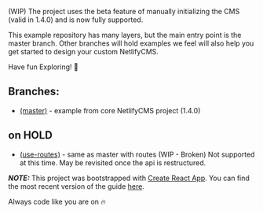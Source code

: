 (WIP) The project uses the beta feature of manually initializing the CMS (valid in 1.4.0) and is now fully supported.

This example repository has many layers, but the main entry point is the master branch. Other branches will hold examples we feel will also help you get started to design your custom NetlifyCMS.

Have fun Exploring! 🎉

## Branches:

- [(master)][master] - example from core NetlifyCMS project (1.4.0)

## on HOLD
- [(use-routes)][use-routes] - same as master with routes (WIP - Broken)
  Not supported at this time. May be revisited once the api is restructured.

***NOTE:***
This project was bootstrapped with [Create React App](https://github.com/facebookincubator/create-react-app).
You can find the most recent version of the guide [here](https://github.com/facebookincubator/create-react-app/blob/master/packages/react-scripts/template/README.md).

Always code like you are on 🔥

[master]: https://github.com/talves/netlify-cms-react-example/tree/master
[use-routes]: https://github.com/talves/netlify-cms-react-example/tree/use-routes
